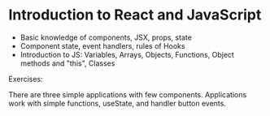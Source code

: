 # Introduction to React and JavaScript 

- Basic knowledge of components, JSX, props, state
- Component state, event handlers, rules of Hooks
- Introduction to JS: Variables, Arrays, Objects, Functions, Object methods and "this", Classes

Exercises: 

There are three simple applications with few components. Applications work with simple functions, useState, and handler button events. 


